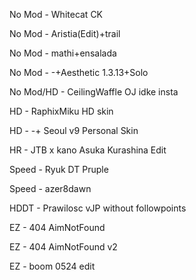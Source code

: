 No Mod - Whitecat CK


No Mod - Aristia(Edit)+trail


No Mod - mathi+ensalada


No Mod - -+Aesthetic 1.3.13+Solo


No Mod/HD - CeilingWaffle OJ idke insta


HD - RaphixMiku HD skin


HD - -+ Seoul v9 Personal Skin


HR - JTB x kano Asuka Kurashina Edit


Speed - Ryuk DT Pruple


Speed - azer8dawn


HDDT - Prawilosc vJP without followpoints


EZ - 404 AimNotFound


EZ - 404 AimNotFound v2


EZ - boom 0524 edit
